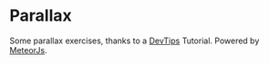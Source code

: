 # Parallax
Some parallax exercises, thanks to a [DevTips](https://www.youtube.com/user/DevTipsForDesigners) Tutorial.
Powered by [MeteorJs](https://www.meteor.com/).
